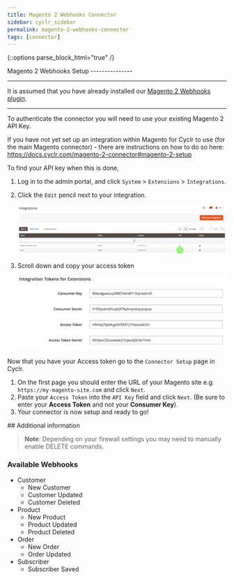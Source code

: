 ```yaml
---
title: Magento 2 Webhooks Connector
sidebar: cyclr_sidebar
permalink: magento-2-webhooks-connector
tags: [connector]
---
```

{::options parse_block_html="true" /}
<section class="card">
Magento 2 Webhooks Setup
---------------

---
It is assumed that you have already installed our [Magento 2 Webhooks plugin](https://github.com/cyclr/cyclr-magento-2).

---

To authenticate the connector you will need to use your existing Magento 2 API Key.

If you have not yet set up an integration within Magento for Cyclr to use (for the main Magento connector) - there are instructions on how to do so here: https://docs.cyclr.com/magento-2-connector#magento-2-setup

To find your API key when this is done, 

1. Log in to the admin portal, and click `System` > `Extensions` > `Integrations`.
2. Click the `Edit` pencil next to your integration.

    ![](./images/edit_integration.png)

3. Scroll down and copy your access token

    ![](./images/integration-tokens.png)

Now that you have your Access token go to the `Connector Setup` page in Cyclr.

1. On the first page you should enter the URL of your Magento site e.g. `https://my-magento-site.com` and click `Next`.
2. Paste your `Access Token` into the `API Key` field and click `Next`.  (Be sure to enter your **Access Token** and not your **Consumer Key**).
3. Your connector is now setup and ready to go!

</section>
<section class="card">
## Additional information

> **Note**: Depending on your firewall settings you may need to manually enable DELETE commands.

### Available Webhooks

* Customer
    * New Customer
    * Customer Updated
    * Customer Deleted
* Product
    * New Product
    * Product Updated
    * Product Deleted
* Order
    * New Order
    * Order Updated
* Subscriber
    * Subscriber Saved




</section>

